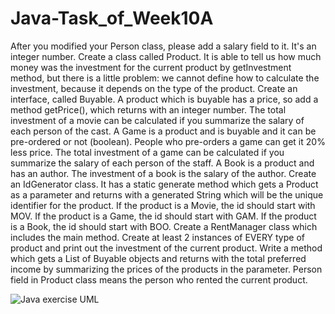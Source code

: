 # Java-Task_of_Week10A

After you modified your Person class, please add a salary field to it. It's an integer number.
Create a class called Product. It is able to tell us how much money was the investment for the current product by getInvestment method, but there is a little problem: we cannot define how to calculate the investment, because it depends on the type of the product.
Create an interface, called Buyable. A product which is buyable has a price, so add a method getPrice(), which returns with an integer number.
The total investment of a movie can be calculated if you summarize the salary of each person of the cast.
A Game is a product and is buyable and it can be pre-ordered or not (boolean). People who pre-orders a game can get it 20% less price. The total investment of a game can be calculated if you summarize the salary of each person of the staff.
A Book is a product and has an author. The investment of a book is the salary of the author.
Create an IdGenerator class. It has a static generate method which gets a Product as a parameter and returns with a generated String which will be the unique identifier for the product. If the product is a Movie, the id should start with MOV. If the product is a Game, the id should start with GAM. If the product is a Book, the id should start with BOO.
Create a RentManager class which includes the main method. Create at least 2 instances of EVERY type of product and print out the investment of the current product. Write a method which gets a List of Buyable objects and returns with the total preferred income by summarizing the prices of the products in the parameter.
Person field in Product class means the person who rented the current product.

![Java exercise UML](http://lms.codecool.com/File/DownloadPicture-9b3cf72285c7e511a08500151788bf01/Medium?downloadName=movie2.jpg)

